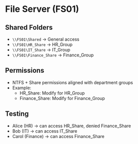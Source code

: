 # File Server (FS01)

## Shared Folders
- `\\FS01\Shared` → General access
- `\\FS01\HR_Share` → HR_Group
- `\\FS01\IT_Share` → IT_Group
- `\\FS01\Finance_Share` → Finance_Group

## Permissions
- NTFS + Share permissions aligned with department groups
- Example:
  - HR_Share: Modify for HR_Group
  - Finance_Share: Modify for Finance_Group

## Testing
- Alice (HR) → can access HR_Share, denied Finance_Share
- Bob (IT) → can access IT_Share
- Carol (Finance) → can access Finance_Share
